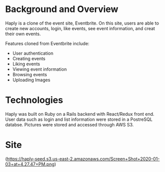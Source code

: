 # Background and Overview
Haply is a clone of the event site, Eventbrite. On this site, users are able to create new accounts, login, like events, see event information, and creat their own events.

Features cloned from Eventbrite include:
* User authentication
* Creating events
* Liking events
* Viewing event information
* Browsing events
* Uploading Images

# Technologies
Haply was built on Ruby on a Rails backend with React/Redux front end. User data such as login and list information were stored in a PostreSQL databse. Pictures were stored and accessed through AWS S3.

# Site
(https://haply-seed.s3.us-east-2.amazonaws.com/Screen+Shot+2020-01-03+at+4.27.47+PM.png)
